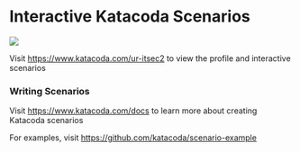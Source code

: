 # Interactive Katacoda Scenarios

[![](http://shields.katacoda.com/katacoda/ur-itsec2/count.svg)](https://www.katacoda.com/ur-itsec2 "Get your profile on Katacoda.com")

Visit https://www.katacoda.com/ur-itsec2 to view the profile and interactive scenarios

### Writing Scenarios
Visit https://www.katacoda.com/docs to learn more about creating Katacoda scenarios

For examples, visit https://github.com/katacoda/scenario-example
